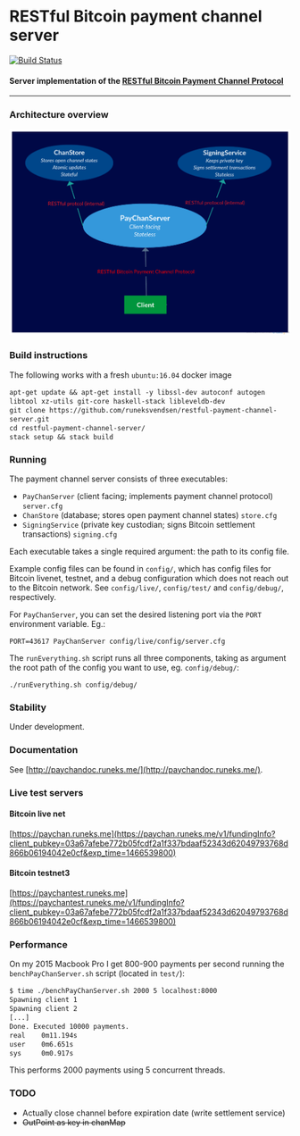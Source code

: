 # RESTful Bitcoin payment channel server
[![Build Status](https://api.travis-ci.org/runeksvendsen/restful-payment-channel-server.svg?branch=master)](https://travis-ci.org/runeksvendsen/restful-payment-channel-server)
#### Server implementation of the [RESTful Bitcoin Payment Channel Protocol](http://paychandoc.runeks.me/)
---

### Architecture overview
<img src="/doc/arch.png?raw=true" width="600">

### Build instructions
The following works with a fresh `ubuntu:16.04` docker image

    apt-get update && apt-get install -y libssl-dev autoconf autogen libtool xz-utils git-core haskell-stack libleveldb-dev
    git clone https://github.com/runeksvendsen/restful-payment-channel-server.git
    cd restful-payment-channel-server/
    stack setup && stack build
    
### Running
The payment channel server consists of three executables:

* `PayChanServer` (client facing; implements payment channel protocol) `server.cfg`
* `ChanStore` (database; stores open payment channel states) `store.cfg`
* `SigningService` (private key custodian; signs Bitcoin settlement transactions) `signing.cfg`
    
Each executable takes a single required argument: the path to its config file.

Example config files can be found in `config/`, which has config files for Bitcoin livenet, testnet, and a debug configuration which does not reach out to the Bitcoin network. See `config/live/`, `config/test/` and `config/debug/`, respectively.
    
For `PayChanServer`, you can set the desired listening port via the `PORT` environment variable. Eg.:

    PORT=43617 PayChanServer config/live/config/server.cfg
    
The `runEverything.sh` script runs all three components, taking as argument the root path of the config you want to use, eg. `config/debug/`:

    ./runEverything.sh config/debug/

### Stability
Under development.

### Documentation
See [http://paychandoc.runeks.me/](http://paychandoc.runeks.me/).

### Live test servers
#### Bitcoin live net
[https://paychan.runeks.me](https://paychan.runeks.me/v1/fundingInfo?client_pubkey=03a67afebe772b05fcdf2a1f337bdaaf52343d62049793768d866b06194042e0cf&exp_time=1466539800)
#### Bitcoin testnet3
[https://paychantest.runeks.me](https://paychantest.runeks.me/v1/fundingInfo?client_pubkey=03a67afebe772b05fcdf2a1f337bdaaf52343d62049793768d866b06194042e0cf&exp_time=1466539800)

### Performance
On my 2015 Macbook Pro I get 800-900 payments per second running the `benchPayChanServer.sh` script (located in `test/`):

    $ time ./benchPayChanServer.sh 2000 5 localhost:8000
    Spawning client 1
    Spawning client 2
    [...]
    Done. Executed 10000 payments.
    real	0m11.194s
    user	0m6.651s
    sys     0m0.917s

This performs 2000 payments using 5 concurrent threads.

### TODO

* Actually close channel before expiration date (write settlement service)
* ~~OutPoint as key in chanMap~~


